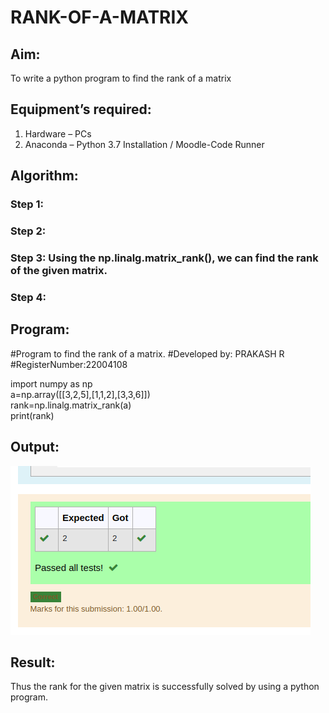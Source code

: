 # RANK-OF-A-MATRIX
## Aim:
To write a python program to find the rank of a matrix
## Equipment’s required:
1. 	Hardware – PCs
2. 	Anaconda – Python 3.7 Installation / Moodle-Code Runner
## Algorithm:
### Step 1: 
### Step 2: 
### Step 3: Using the np.linalg.matrix_rank(), we can find the rank of the given matrix.
### Step 4: 
## Program:
#Program to find the rank of a matrix.
#Developed by: PRAKASH R
#RegisterNumber:22004108

import numpy as np\
a=np.array([[3,2,5],[1,1,2],[3,3,6]])\
rank=np.linalg.matrix_rank(a)\
print(rank)
## Output:
![MODEL](/OP.png)
## Result:
Thus the rank for the given matrix is successfully solved by  using a python program.

